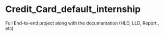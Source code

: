 # Credit_Card_default_internship
Full End-to-end project along with the documentation (HLD, LLD, Report., etc) 
